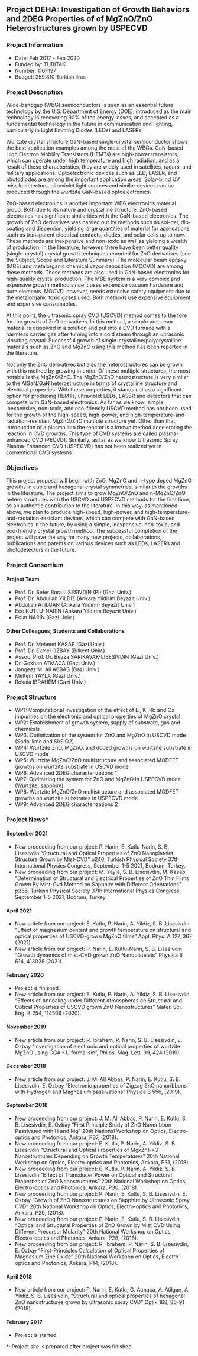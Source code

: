 ##  Project DEHA: Investigation of Growth Behaviors and 2DEG Properties of of MgZnO/ZnO Heterostructures grown by USPECVD

### Project Information
* Date: Feb 2017 - Feb 2020
* Funded by: TUBITAK
* Number: 116F197
* Budget: 359.810 Turkish liras
 
### Project Description

Wide-bandgap (WBG) semiconductors is seen as an essential future technology by the U.S. Department of Energy (DOE), introduced as the main technology in recovering 90% of the energy losses, and accepted as a fundamental technology in the future in communication and lighting, particularly in Light Emitting Diodes (LEDs) and LASERs.

Wurtzite crystal structure GaN-based single-crystal semiconductor shows the best application examples among the most of the WBGs. GaN-based High Electron Mobility Transistors (HEMTs) are high-power transistors, which can operate under high temperature and high radiation, and as a result of these characteristics, they are widely used in satellites, radars, and military applications. Optoelectronic devices such as LED, LASER, and photodiodes are among the important application areas. Solar-blind UV missile detectors, ultraviolet light sources and similar devices can be produced through the wurtzite GaN-based optoelectronics.

ZnO-based electronics is another important WBG electronics material group. Both due to its nature and crystalline structure, ZnO-based electronics has significant similarities with the GaN-based electronics. The growth of ZnO derivatives was carried out by methods such as sol-gel, dip-coating and dispersion, yielding large quantities of material for applications such as transparent electrical contacts, diodes, and solar cells up to now. These methods are inexpensive and non-toxic as well as yielding a wealth of production. In the literature, however, there have been better quality (single-crystal) crystal growth techniques reported for ZnO derivatives (see the Subject, Scope and Literature Summary). The molecular beam epitaxy (MBE) and metalorganic chemical vapor deposition (MOCVD) are among these methods. These methods are also used in GaN-based electronics for high-quality crystal production. The MBE system is a very complex and expensive growth method since it uses expensive vacuum hardware and pure elements. MOCVD, however, needs extensive safety equipment due to the metalorganic toxic gases used. Both methods use expensive equipment and expensive consumables.

At this point, the ultrasonic spray CVD (USCVD) method comes to the fore for the growth of ZnO derivatives. In this method, a simple precursor material is dissolved in a solution and put into a CVD furnace with a harmless carrier gas after turning into a cold steam through an ultrasonic vibrating crystal. Successful growth of single-crystalline/polycrystalline materials such as ZnO and MgZnO using this method has been reported in the literature.

Not only the ZnO derivatives but also the heterostructures can be grown with this method by growing in order. Of these multiple structures, the most notable is the MgZnO/ZnO. The MgZnO/ZnO heterostructure is very similar to the AlGaN/GaN heterostructure in terms of crystalline structure and electrical properties. With these properties, it stands out as a significant option for producing HEMTs, ultraviolet LEDs, LASER and detectors that can compete with GaN-based electronics. As far as we know, simple, inexpensive, non-toxic, and eco-friendly USCVD method has not been used for the growth of the high-speed, high-power, and high-temperature-and-radiation-resistant MgZnO/ZnO multiple structure yet. Other than that, introduction of a plasma into the reactor is a known method accelerating the reaction in CVD growths. This type of CVD systems are called plasma-enhanced CVD (PECVD). Similarly, as far as we know Ultrasonic Spray Plasma-Enhanced CVD (USPECVD) has not been realized yet in conventional CVD systems.

### Objectives

This project proposal will begin with ZnO, MgZnO and n-type doped MgZnO growths in cubic and hexagonal crystal symmetries, similar to the growths in the literature. The project aims to grow MgZnO/ZnO and n-MgZnO/ZnO hetero structures with the USCVD and USPECVD methods for the first time, as an authentic contribution to the literature. In this way, as mentioned above, we plan to produce high-speed, high-power, and high-temperature-and-radiation-resistant devices, which can compete with GaN-based electronics in the future, by using a simple, inexpensive, non-toxic, and eco-friendly crystal growth method. The successful completion of the project will pave the way for many new projects, collaborations, publications and patents on various devices such as LEDs, LASERs and photodetectors in the future.

### Project Consortium

#### Project Team
* Prof. Dr. Sefer Bora LISESIVDIN (PI) (Gazi Univ.)
* Prof. Dr. Abdullah YILDIZ (Ankara Yildirim Beyazit Univ.)
* Abdullah ATILGAN (Ankara Yildirim Beyazit Univ.)
* Ece KUTLU-NARİN (Ankara Yildirim Beyazit Univ.)
* Polat NARİN (Gazi Univ.)

#### Other Colleagues, Students and Collaborations
* Prof. Dr. Mehmet KASAP (Gazi Univ.)
* Prof. Dr. Ekmel OZBAY (Bilkent Univ.)
* Assoc. Prof. Dr. Beyza SARIKAVAK-LISESIVDIN (Gazi Univ.)
* Dr. Gokhan ATMACA (Gazi Univ.)
* Jangeez M. All ABBAS (Gazi Univ.)
* Meltem YAYLA (Gazi Univ.)
* Rokaia IBRAHEM (Gazi Univ.)

### Project Structure
* WP1: Computational investigation of the effect of Li, K, Rb and Cs impurities on the electronic and optical properties of MgZnO crystal
* WP2: Establishment of growth system, supply of substrate, gas and chemicals
* WP3: Optimization of the system for ZnO and MgZnO in USCVD mode (Soda-lime and Si/SiO2)
* WP4: Wurtzite ZnO, MgZnO, and doped growths on wurtzite substrate in USCVD mode
* WP5: Wurtzite MgZnO/ZnO multistructure and associated MODFET growths on wurtzite substrate in USCVD mode
* WP6: Advanced 2DEG characterizations 1
* WP7: Optimizing the system for ZnO and MgZnO in USPECVD mode (Wurtzite, sapphire)
* WP8: Wurtzite MgZnO/ZnO multistructure and associated MODFET growths on wurtzite substrates in USPECVD mode
* WP9: Advanced 2DEG characterizations 2

### Project News*

#### September 2021
* New proceeding from our project: P. Narin, E. Kutlu-Narin, S. B. Lisesivdin “Structural and Optical Properties of ZnO Nanoplatelet Structure Grown by Mist-CVD” p240, Turkish Physical Society 37th International Physics Congress, September 1-5 2021, Bodrum, Turkey.
* New proceeding from our project: M. Yayla, S. B. Lisesivdin, M. Kasap “Determination of Structural and Electrical Properties of ZnO Thin Films Grown By Mist-Cvd Method on Sapphire with Different Orientations” p236, Turkish Physical Society 37th International Physics Congress, September 1-5 2021, Bodrum, Turkey.

#### April 2021
* New article from our project: E. Kutlu, P. Narin, A. Yildiz, S. B. Lisesivdin “Effect of magnesium content and growth temperature on structural and optical properties of USCVD-grown MgZnO films” Appl. Phys. A 127, 367 (2021).
* New article from our project: P. Narin, E. Kutlu-Narin, S. B. Lisesivdin “Growth dynamics of mist-CVD grown ZnO Nanoplatelets” Physica B 614, 413028 (2021).

#### February 2020
* Project is finished.
* New article from our project: E. Kutlu, P. Narin, A. Yildiz, S. B. Lisesivdin “Effects of Annealing under Different Atmospheres on Structural and Optical Properties of USCVD grown ZnO Nanostructures” Mater. Sci. Eng. B 254, 114506 (2020).

#### November 2019
* New article from our project: R. Ibrahem, P. Narin, S. B. Lisesivdin, E. Ozbay “Investigation of electronic and optical properties of wurtzite MgZnO using GGA + U formalism”, Philos. Mag. Lett. 99, 424 (2019).

#### December 2018
* New article from our project: J. M. All Abbas, P. Narin, E. Kutlu, S. B. Lisesivdin, E. Ozbay “Electronic properties of Zigzag ZnO nanoribbons with Hydrogen and Magnesium passivations” Physica B 556, (2019).

#### September 2018
* New proceeding from our project: J. M. All Abbas, P. Narin, E. Kutlu, S. B. Lisesivdin, E. Ozbay “First Principle Study of ZnO Nanoribbon Passivated with H and Mg” 20th National Workshop on Optics, Electro-optics and Photonics, Ankara, P37, (2018).
* New proceeding from our project: E. Kutlu, P. Narin, A. Yildiz, S. B. Lisesivdin “Structural and Optical Properties of MgxZn1-xO Nanostructures Depending on Growth Temperatures” 20th National Workshop on Optics, Electro-optics and Photonics, Ankara, P31, (2018).
* New proceeding from our project: E. Kutlu, P. Narin, A. Yildiz, S. B. Lisesivdin “Effect of Transducer Power on Optical and Structural Properties of ZnO Nanostructures” 20th National Workshop on Optics, Electro-optics and Photonics, Ankara, P30, (2018).
* New proceeding from our project: P. Narin, E. Kutlu, S. B. Lisesivdin, E. Ozbay “Growth of ZnO Nanostructures on Sapphire by Ultrasonic Spray CVD” 20th National Workshop on Optics, Electro-optics and Photonics, Ankara, P29, (2018).
* New proceeding from our project: P. Narin, E. Kutlu, S. B. Lisesivdin, “Optical and Structural Properties of ZnO Grown by Mist CVD Using Different Precursor Molarity” 20th National Workshop on Optics, Electro-optics and Photonics, Ankara, P28, (2018).
* New proceeding from our project: R. Ibrahem, P. Narin, S. B. Lisesivdin, E. Ozbay “First-Principles Calculation of Optical Properties of Magnesium Zinc Oxide” 20th National Workshop on Optics, Electro-optics and Photonics, Ankara, P14, (2018).

#### April 2018
* New article from our project: P. Narin, E. Kutlu, G. Atmaca, A. Atilgan, A. Yildiz. S. B. Lisesivdin, “Structural and optical properties of hexagonal ZnO nanostructures grown by ultrasonic spray CVD” Optik 168, 86-91 (2018).

#### February 2017
* Project is started.

*: Project site is prepared after project was finished.
